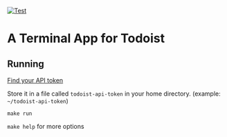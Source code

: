 [![Test](https://github.com/tomgeorge/todoist-tui/actions/workflows/test.yaml/badge.svg?branch=main)](https://github.com/tomgeorge/todoist-tui/actions/workflows/test.yaml)

# A Terminal App for Todoist

## Running

[Find your API token](https://todoist.com/help/articles/find-your-api-token)

Store it in a file called `todoist-api-token` in your home directory. (example: `~/todoist-api-token`)

`make run`


`make help` for more options
